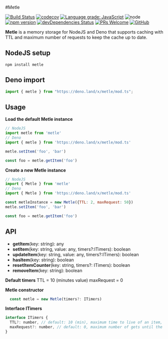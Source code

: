 #Metle

[![Build Status][travis-badge]][travis]
[![codecov][codecov-badge]][codecov]
[![Language grade: JavaScript][lgtm-badge]][lgtm]
![node][node]
[![npm version][npm-badge]][npm]
[![devDependencies Status][dev-dependencies-badge]][dev-dependencies]
[![PRs Welcome][prs-badge]][prs]
[![GitHub][license-badge]][license]

**Metle** is a memory storage for NodeJS and Deno that supports caching with TTL and maximum number of requests to keep the cache up to date.

## NodeJS setup

`npm install metle`

## Deno import

```ts
import { metle } from "https://deno.land/x/metle/mod.ts";
```

## Usage

**Load the default Metle instance**
```js
// NodeJS
import metle from 'metle'
// Deno
import { metle } from 'https://deno.land/x/metle/mod.ts'

metle.setItem('foo', 'bar')

const foo = metle.getItem('foo')
```

**Create a new Metle instance**

```js
// NodeJS
import { Metle } from 'metle'
// Deno
import { Metle } from 'https://deno.land/x/metle/mod.ts'

const metleInstance = new Metle({TTL: 2, maxRequest: 50})
metle.setItem('foo', 'bar')

const foo = metle.getItem('foo')
```

## API

- **getItem**(key: string): any
- **setItem**(key: string, value: any, timers?:ITimers): boolean
- **updateItem**(key: string, value: any, timers?:ITimers): boolean
- **hasItem**(key: string): boolean
- **resetItemCounter**(key: string, timers?: ITimers): boolean
- **removeItem**(key: string): boolean

**Default timers**
TTL = 10 (minutes value)
maxRequest = 0

**Metle constructor**
```js
  const metle = new Metle(timers?: ITimers)
```

**Interface ITimers**
```js
interface ITimers {
  TTL?: number, // default: 10 (min), maximum time to live of an item, 0 for infinite
  maxRequest?: number, // default: 0, maximum number of gets until the item is removed, 0 for infinite
}
```

[travis-badge]: https://travis-ci.com/JWebCoder/metle.svg?branch=master
[travis]: https://travis-ci.com/JWebCoder/metle

[codecov-badge]: https://codecov.io/gh/JWebCoder/metle/branch/master/graph/badge.svg
[codecov]: https://codecov.io/gh/JWebCoder/metle

[lgtm-badge]: https://img.shields.io/lgtm/grade/javascript/g/JWebCoder/metle.svg?logo=lgtm&logoWidth=18
[lgtm]: https://lgtm.com/projects/g/JWebCoder/metle/context:javascript

[node]: https://img.shields.io/node/v/metle.svg

[npm-badge]: https://badge.fury.io/js/metle.svg
[npm]: https://badge.fury.io/js/metle

[dev-dependencies-badge]: https://david-dm.org/JWebCoder/metle/dev-status.svg
[dev-dependencies]: https://david-dm.org/JWebCoder/metle?type=dev

[prs-badge]: https://img.shields.io/badge/PRs-welcome-brightgreen.svg
[prs]: http://makeapullrequest.com

[license-badge]: https://img.shields.io/github/license/JWebCoder/metle.svg
[license]: https://github.com/JWebCoder/metle/blob/master/LICENSE